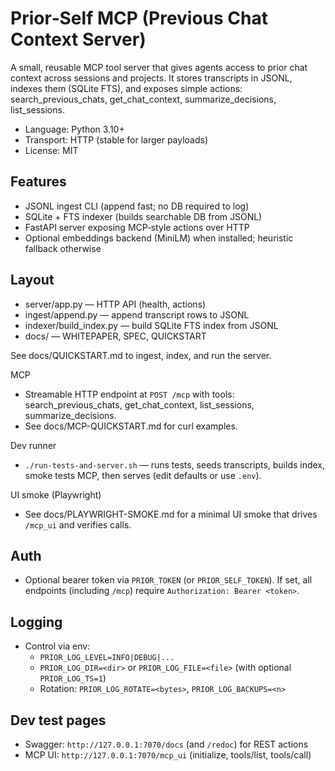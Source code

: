 # Prior‑Self MCP (Previous Chat Context Server)

A small, reusable MCP tool server that gives agents access to prior chat context across sessions and projects. It stores transcripts in JSONL, indexes them (SQLite FTS), and exposes simple actions: search_previous_chats, get_chat_context, summarize_decisions, list_sessions.

- Language: Python 3.10+
- Transport: HTTP (stable for larger payloads)
- License: MIT

## Features
- JSONL ingest CLI (append fast; no DB required to log)
- SQLite + FTS indexer (builds searchable DB from JSONL)
- FastAPI server exposing MCP‑style actions over HTTP
- Optional embeddings backend (MiniLM) when installed; heuristic fallback otherwise

## Layout
- server/app.py — HTTP API (health, actions)
- ingest/append.py — append transcript rows to JSONL
- indexer/build_index.py — build SQLite FTS index from JSONL
- docs/ — WHITEPAPER, SPEC, QUICKSTART

See docs/QUICKSTART.md to ingest, index, and run the server.

MCP
- Streamable HTTP endpoint at `POST /mcp` with tools: search_previous_chats, get_chat_context, list_sessions, summarize_decisions.
- See docs/MCP-QUICKSTART.md for curl examples.

Dev runner
- `./run-tests-and-server.sh` — runs tests, seeds transcripts, builds index, smoke tests MCP, then serves (edit defaults or use `.env`).

UI smoke (Playwright)
- See docs/PLAYWRIGHT-SMOKE.md for a minimal UI smoke that drives `/mcp_ui` and verifies calls.

## Auth
- Optional bearer token via `PRIOR_TOKEN` (or `PRIOR_SELF_TOKEN`). If set, all endpoints (including `/mcp`) require `Authorization: Bearer <token>`.

## Logging
- Control via env:
  - `PRIOR_LOG_LEVEL=INFO|DEBUG|...`
  - `PRIOR_LOG_DIR=<dir>` or `PRIOR_LOG_FILE=<file>` (with optional `PRIOR_LOG_TS=1`)
  - Rotation: `PRIOR_LOG_ROTATE=<bytes>`, `PRIOR_LOG_BACKUPS=<n>`

## Dev test pages
- Swagger: `http://127.0.0.1:7070/docs` (and `/redoc`) for REST actions
- MCP UI: `http://127.0.0.1:7070/mcp_ui` (initialize, tools/list, tools/call)
